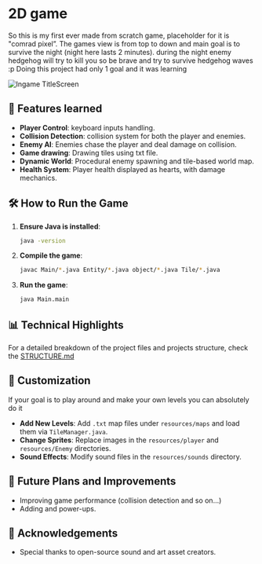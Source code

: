 # 2D game 

So this is my  first
ever made from scratch game, placeholder for it is "comrad pixel”.
The games view  is from
top to down and main goal is to survive the night (night here lasts 2 minutes).
during the night enemy hedgehog will
try to kill you so be brave and try to survive hedgehog waves :p
Doing this project had only
1 goal and it was learning

![Ingame TitleScreen](/res/Markdown/gif.gif)

## 📜 Features learned

- **Player Control**: keyboard inputs handling. 
- **Collision Detection**: collision system for both the player and enemies.
- **Enemy AI**: Enemies chase the player and deal damage on collision.
- **Game drawing**: Drawing tiles using txt file.   
- **Dynamic World**: Procedural enemy spawning and tile-based world map.
- **Health System**: Player health displayed as hearts, with damage mechanics.



## 🛠️ How to Run the Game

1. **Ensure Java is installed**:

   ```bash
   java -version
   ```

2. **Compile the game**:

   ```bash
   javac Main/*.java Entity/*.java object/*.java Tile/*.java
   ```

3. **Run the game**:

   ```bash
   java Main.main
   ```

## 📊 Technical Highlights
For a detailed breakdown of the project files and projects structure, check the [STRUCTURE.md](STRUCTURE.md) 

## 🧩 Customization
If your goal is to play around and make your own levels you can absolutely do it
- **Add New Levels**: Add `.txt` map files under `resources/maps` and load them via `TileManager.java`.
- **Change Sprites**: Replace images in the `resources/player` and `resources/Enemy` directories.
- **Sound Effects**: Modify sound files in the `resources/sounds` directory.

## 📖 Future Plans and Improvements

- Improving game performance (collision detection and so on...)
- Adding and power-ups.



## 🙌 Acknowledgements

- Special thanks to open-source sound and art asset creators.



